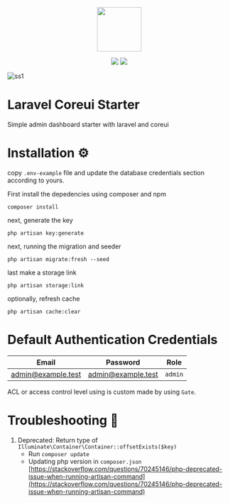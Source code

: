 <p align="center"><a href="javascript:void(0);" target="_blank"><img src="https://i.ibb.co/qBHySrq/laravel-coreui-logo.png" width="100"></a></p>

<p align="center">
<img src="https://img.shields.io/github/issues/aziyan99/laravel-coreui-starter/">
<img src="https://img.shields.io/github/stars/aziyan99/laravel-coreui-starter/">
</p>


![ss1](https://i.ibb.co/JrrtgsJ/laravel-coreui.png)


# Laravel Coreui Starter
Simple admin dashboard starter with laravel and coreui

# Installation ⚙️
copy `.env-example` file and update the database credentials section according to yours.

First install the depedencies using composer and npm
```console
composer install
```
next, generate the key
```console
php artisan key:generate
```
next, running the migration and seeder
```console
php artisan migrate:fresh --seed
```
last make a storage link
```console
php artisan storage:link
```
optionally, refresh cache
```console
php artisan cache:clear
```

# Default Authentication Credentials
|Email|Password|Role|
| ------ | ------ | ------ |
| admin@example.test | admin@example.test | `admin` |

ACL or access control level using is custom made by using `Gate`.

# Troubleshooting 🔧
1. Deprecated: Return type of `Illuminate\Container\Container::offsetExists($key)`
   - Run `composer update`
   - Updating php version in `composer.json` [https://stackoverflow.com/questions/70245146/php-deprecated-issue-when-running-artisan-command](https://stackoverflow.com/questions/70245146/php-deprecated-issue-when-running-artisan-command)
